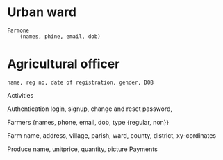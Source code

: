 # Urban ward
    Farmone
        (names, phine, email, dob)

# Agricultural officer
    name, reg no, date of registration, gender, DOB

Activities

Authentication
    login, signup, change and reset password,

Farmers
    {names, phone, email, dob, type {regular, non}}

Farm
    name, address, village, parish, ward, county, district, xy-cordinates

Produce
        name, unitprice, quantity, picture
Payments